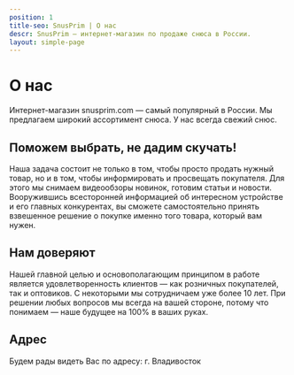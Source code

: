 ```yaml
---
position: 1
title-seo: SnusPrim | О нас
descr: SnusPrim — интернет-магазин по продаже снюса в России.
layout: simple-page
---
```


# О нас
Интернет-магазин snusprim.com — самый популярный в России.
Мы предлагаем широкий ассортимент снюса. У нас всегда свежий снюс.

## Поможем выбрать, не дадим скучать!
Наша задача состоит не только в том, чтобы просто продать нужный товар, но и в том, чтобы информировать и просвещать покупателя. Для этого мы снимаем видеообзоры новинок, готовим статьи и новости. Вооружившись всесторонней информацией об интересном устройстве и его главных конкурентах, вы сможете самостоятельно принять взвешенное решение о покупке именно того товара, который вам нужен.

## Нам доверяют
Нашей главной целью и основополагающим принципом в работе является удовлетворенность клиентов — как розничных покупателей, так и оптовиков. С некоторыми мы сотрудничаем уже более 10 лет. При решении любых вопросов мы всегда на вашей стороне, потому что понимаем — наше будущее на 100% в ваших руках.

## Адрес
Будем рады видеть Вас по адресу: г. Владивосток

